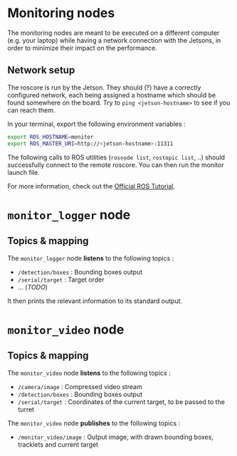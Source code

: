 # Monitoring nodes

The monitoring nodes are meant to be executed on a different computer (e.g. your laptop) while having a network connection with the Jetsons, in order to minimize their impact on the performance.

## Network setup

The roscore is run by the Jetson. They should (?) have a correctly configured network, each being assigned a hostname which should be found somewhere on the board. Try to `ping <jetson-hostname>` to see if you can reach them.

In your terminal, export the following environment variables :

```bash
export ROS_HOSTNAME=monitor
export ROS_MASTER_URI=http://<jetson-hostname>:11311
```

The following calls to ROS utilities (`rosnode list`, `rostopic list`, ..) should successfully connect to the remote roscore. You can then run the monitor launch file.

For more information, check out the [Official ROS Tutorial](http://wiki.ros.org/ROS/NetworkSetup).

# `monitor_logger` node
## Topics & mapping

The `monitor_logger` node **listens** to the following topics :

- `/detection/boxes` : Bounding boxes output
- `/serial/target` : Target order
- ... (*TODO*)

It then prints the relevant information to its standard output.

# `monitor_video` node
## Topics & mapping

The `monitor_video` node **listens** to the following topics :

- `/camera/image` : Compressed video stream
- `/detection/boxes` : Bounding boxes output
- `/serial/target` : Coordinates of the current target, to be passed to the turret

The `monitor_video` node **publishes** to the following topics :

- `/monitor_video/image` : Output image, with drawn bounding boxes, tracklets and current target

